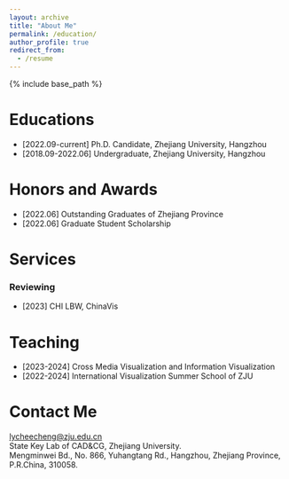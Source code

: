 ```yaml
---
layout: archive
title: "About Me"
permalink: /education/
author_profile: true
redirect_from:
  - /resume
---
```


{% include base_path %}


Educations
======

- [2022.09-current] Ph.D. Candidate, Zhejiang University, Hangzhou
- [2018.09-2022.06] Undergraduate, Zhejiang University, Hangzhou


Honors and Awards
======
- [2022.06] Outstanding Graduates of Zhejiang Province
- [2022.06] Graduate Student Scholarship


Services
======
### Reviewing  
- [2023] CHI LBW, ChinaVis


Teaching
======
- [2023-2024] Cross Media Visualization and Information Visualization
- [2022-2024] International Visualization Summer School of ZJU

Contact Me
======
[lycheecheng@zju.edu.cn](lycheecheng@zju.edu.cn)  
State Key Lab of CAD&CG, Zhejiang University.  
Mengminwei Bd., No. 866, Yuhangtang Rd., Hangzhou, Zhejiang Province, P.R.China, 310058.
